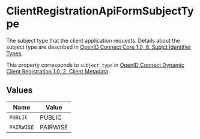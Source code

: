 # ClientRegistrationApiFormSubjectType

The subject type that the client application requests. Details about the subject type are described in
[OpenID Connect Core 1.0, 8. Subjct Identifier Types](https://openid.net/specs/openid-connect-core-1_0.html#SubjectIDTypes).

This property corresponds to `subject_type` in
[OpenID Connect Dynamic Client Registration 1.0, 2. Client Metadata](https://openid.net/specs/openid-connect-registration-1_0.html#ClientMetadata).



## Values

| Name       | Value      |
| ---------- | ---------- |
| `PUBLIC`   | PUBLIC     |
| `PAIRWISE` | PAIRWISE   |